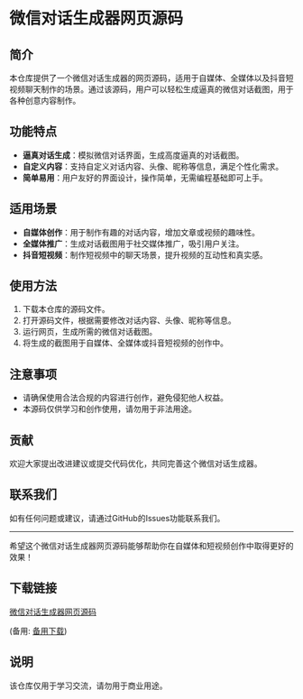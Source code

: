 # 微信对话生成器网页源码

## 简介
本仓库提供了一个微信对话生成器的网页源码，适用于自媒体、全媒体以及抖音短视频聊天制作的场景。通过该源码，用户可以轻松生成逼真的微信对话截图，用于各种创意内容制作。

## 功能特点
- **逼真对话生成**：模拟微信对话界面，生成高度逼真的对话截图。
- **自定义内容**：支持自定义对话内容、头像、昵称等信息，满足个性化需求。
- **简单易用**：用户友好的界面设计，操作简单，无需编程基础即可上手。

## 适用场景
- **自媒体创作**：用于制作有趣的对话内容，增加文章或视频的趣味性。
- **全媒体推广**：生成对话截图用于社交媒体推广，吸引用户关注。
- **抖音短视频**：制作短视频中的聊天场景，提升视频的互动性和真实感。

## 使用方法
1. 下载本仓库的源码文件。
2. 打开源码文件，根据需要修改对话内容、头像、昵称等信息。
3. 运行网页，生成所需的微信对话截图。
4. 将生成的截图用于自媒体、全媒体或抖音短视频的创作中。

## 注意事项
- 请确保使用合法合规的内容进行创作，避免侵犯他人权益。
- 本源码仅供学习和创作使用，请勿用于非法用途。

## 贡献
欢迎大家提出改进建议或提交代码优化，共同完善这个微信对话生成器。

## 联系我们
如有任何问题或建议，请通过GitHub的Issues功能联系我们。

---

希望这个微信对话生成器网页源码能够帮助你在自媒体和短视频创作中取得更好的效果！

## 下载链接
[微信对话生成器网页源码](https://pan.quark.cn/s/09ae45342067) 

(备用: [备用下载](https://pan.baidu.com/s/1Xx0NXjDPo5I2BgqdqbILeQ?pwd=1234))

## 说明

该仓库仅用于学习交流，请勿用于商业用途。
